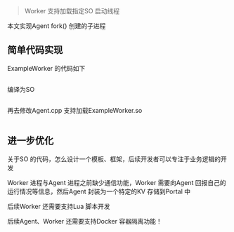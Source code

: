 >Worker 支持加载指定SO 启动线程

本文实现Agent fork() 创建的子进程

## 简单代码实现

ExampleWorker 的代码如下

```c++

```

编译为SO

```shell

```

再去修改Agent.cpp 支持加载ExampleWorker.so

```c++

```


## 进一步优化

关于SO 的代码，怎么设计一个模板、框架，后续开发者可以专注于业务逻辑的开发

Worker 进程与Agent 进程之前缺少通信功能，Worker 需要向Agent 回报自己的运行情况等信息，然后Agent 封装为一个特定的KV 存储到Portal 中

后续Worker 还需要支持Lua 脚本开发

后续Agent、Worker 还需要支持Docker 容器隔离功能！
